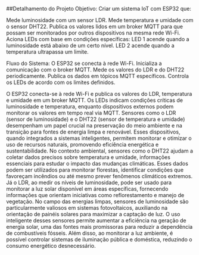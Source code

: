 ##Detalhamento do Projeto
Objetivo:
Criar um sistema IoT com ESP32 que:

Mede luminosidade com um sensor LDR.
Mede temperatura e umidade com o sensor DHT22.
Publica os valores lidos em um broker MQTT para que possam ser monitorados por outros dispositivos na mesma rede Wi-Fi.
Aciona LEDs com base em condições específicas:
LED 1 acende quando a luminosidade está abaixo de um certo nível.
LED 2 acende quando a temperatura ultrapassa um limite.

Fluxo do Sistema:
O ESP32 se conecta à rede Wi-Fi.
Inicializa a comunicação com o broker MQTT.
Mede os valores do LDR e do DHT22 periodicamente.
Publica os dados em tópicos MQTT específicos.
Controla os LEDs de acordo com os limites definidos.

O ESP32 conecta-se à rede Wi-Fi e publica os valores do LDR, temperatura e umidade em um broker MQTT. 
Os LEDs indicam condições críticas de luminosidade e temperatura, enquanto dispositivos externos podem monitorar os valores em tempo real via MQTT.
Sensores como o LDR (sensor de luminosidade) e o DHT22 (sensor de temperatura e umidade) desempenham um papel crucial na preservação do meio ambiente e na transição para fontes de energia limpa e renovável. Esses dispositivos, quando integrados a sistemas inteligentes, permitem monitorar e otimizar o uso de recursos naturais, promovendo eficiência energética e sustentabilidade.
No contexto ambiental, sensores como o DHT22 ajudam a coletar dados precisos sobre temperatura e umidade, informações essenciais para estudar o impacto das mudanças climáticas. Esses dados podem ser utilizados para monitorar florestas, identificar condições que favoreçam incêndios ou até mesmo prever fenômenos climáticos extremos. Já o LDR, ao medir os níveis de luminosidade, pode ser usado para monitorar a luz solar disponível em áreas específicas, fornecendo informações que orientam iniciativas como reflorestamento e manejo de vegetação.
No campo das energias limpas, sensores de luminosidade são particularmente valiosos em sistemas fotovoltaicos, auxiliando na orientação de painéis solares para maximizar a captação de luz. O uso inteligente desses sensores permite aumentar a eficiência na geração de energia solar, uma das fontes mais promissoras para reduzir a dependência de combustíveis fósseis. Além disso, ao monitorar a luz ambiente, é possível controlar sistemas de iluminação pública e doméstica, reduzindo o consumo energético desnecessário.
